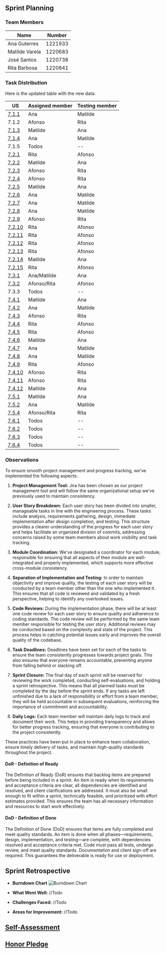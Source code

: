 ## Sprint Planning

### Team Members

| Name           | Number  |
|----------------|---------|
| Ana Guterres   | 1221933 |
| Matilde Varela | 1220683 |
| José Santos    | 1220738 |
| Rita Barbosa   | 1220841 |

### Task Distribution

Here is the updated table with the new data:

| US                                    | Assigned member | Testing member |
|---------------------------------------|-----------------|----------------|
| [7.1.1](1221933/us-7.1.1/readme.md)   | Ana             | Matilde        |
| 7.1.2                                 | Afonso          | Rita           |
| [7.1.3](1220683/us-7.1.3/readme.md)   | Matilde         | Ana            |
| [7.1.4](1221933/us-7.1.4/readme.md)   | Ana             | Matilde        |
| 7.1.5                                 | Todos           | --             |
| [7.2.1](1220841/us-7.2.1/readme.md)   | Rita            | Afonso         |
| [7.2.2](1220683/us-7.2.2/readme.md)   | Matilde         | Ana            |
| [7.2.3](1220738/us-7.2.3/readme.md)   | Afonso          | Rita           |
| [7.2.4](1220738/us-7.2.4/readme.md)   | Afonso          | Rita           |
| [7.2.5](1220683/us-7.2.5/readme.md)   | Matilde         | Ana            |
| [7.2.6](1221933/us-7.2.6/readme.md)   | Ana             | Matilde        |
| [7.2.7](1221933/us-7.2.7/readme.md)   | Ana             | Matilde        |
| [7.2.8](1221933/us-7.2.8/readme.md)   | Ana             | Matilde        |
| [7.2.9](1220738/us-7.2.9/readme.md)   | Afonso          | Rita           |
| [7.2.10](1220841/us-7.2.10/readme.md) | Rita            | Afonso         |
| [7.2.11](1220841/us-7.2.11/readme.md) | Rita            | Afonso         |
| [7.2.12](1220841/us-7.2.12/readme.md) | Rita            | Afonso         |
| [7.2.13](1220841/us-7.2.13/readme.md) | Rita            | Afonso         |
| [7.2.14](1220683/us-7.2.14/readme.md) | Matilde         | Ana            |
| [7.2.15](1220841/us-7.2.15/readme.md) | Rita            | Afonso         |
| [7.3.1](us-7.3.1/readme.md)           | Ana/Matilde     | Ana            |
| [7.3.2](us-7.3.2/readme.md)           | Afonso/Rita     | Afonso         |
| 7.3.3                                 | Todos           | --             |
| [7.4.1](1220683/us-7.4.1/readme.md)   | Matilde         | Ana            |
| [7.4.2](1221933/us-7.4.2/readme.md)   | Ana             | Matilde        |
| [7.4.3](1220738/us-7.4.3/readme.md)   | Afonso          | Rita           |
| [7.4.4](1220841/us-7.4.4/readme.md)   | Rita            | Afonso         |
| [7.4.5](1220841/us-7.4.5/readme.md)   | Rita            | Afonso         |
| [7.4.6](1220683/us-7.4.6/readme.md)   | Matilde         | Ana            |
| [7.4.7](1221933/us-7.4.7/readme.md)   | Ana             | Matilde        |
| [7.4.8](1221933/us-7.4.8/readme.md)   | Ana             | Matilde        |
| [7.4.9](1220841/us-7.4.9/readme.md)   | Rita            | Afonso         |
| [7.4.10](1220738/us-7.4.10/readme.md) | Afonso          | Rita           |
| [7.4.11](1220738/us-7.4.11/readme.md) | Afonso          | Rita           |
| [7.4.12](1220683/us-7.4.12/readme.md) | Matilde         | Ana            |
| [7.5.1](1220683/us-7.5.1/readme.md)   | Matilde         | Ana            |
| [7.5.2](1221933/us-7.5.2/readme.md)   | Ana             | Matilde        |
| [7.5.4](us-7.5.4/readme.md)           | Afonso/Rita     | Rita           |
| [7.6.1](lapr5/us-7.6.1/readme.md)     | Todos           | --             |
| [7.6.2](lapr5/us-7.6.2/readme.md)     | Todos           | --             |
| [7.6.3](lapr5/us-7.6.3/readme.md)     | Todos           | --             |
| [7.6.4](lapr5/us-7.6.4/readme.md)     | Todos           | --             |

### Observations

To ensure smooth project management and progress tracking, we've implemented the following aspects:

1. **Project Management Tool:** Jira has been chosen as our project management tool and will follow the same
   organizational setup we've previously used to maintain consistency.

2. **User Story Breakdown:** Each user story has been divided into smaller, manageable tasks in line with the
   engineering process. These tasks include analysis, requirements gathering, design, immediate implementation after
   design completion, and testing. This structure provides a clearer understanding of the progress for each user story
   and helps facilitate an organized division of commits, addressing concerns raised by some team members about work
   visibility and task tracking.

3. **Module Coordination:** We've designated a coordinator for each module, responsible for ensuring that all aspects of
   their module are well-integrated and properly implemented, which supports more effective cross-module consistency.

4. **Separation of Implementation and Testing:** In order to maintain objectivity and improve quality, the testing of
   each user story will be conducted by a team member other than the one who implemented it. This ensures that all code
   is reviewed and validated by a fresh perspective, helping to identify any overlooked issues.

5. **Code Reviews:** During the implementation phase, there will be at least one code review for each user story to
   ensure quality and adherence to coding standards. The code review will be performed by the same team member
   responsible for testing the user story. Additional reviews may be conducted based on the complexity and state of the
   project. This process helps in catching potential issues early and improves the overall quality of the codebase.

6. **Task Deadlines:** Deadlines have been set for each of the tasks to ensure the team consistently progresses towards
   project goals. This also ensures that everyone remains accountable, preventing anyone from falling behind or slacking
   off.

7. **Sprint Closure:** The final day of each sprint will be reserved for reviewing the work completed, conducting
   self-evaluations, and holding a sprint retrospective. This means that all planned tasks must be completed by the day
   before the sprint ends. If any tasks are left unfinished due to a lack of responsibility or effort from a team
   member, they will be held accountable in subsequent evaluations, reinforcing the importance of commitment and
   accountability.

8. **Daily Logs:** Each team member will maintain daily logs to track and document their work. This helps in providing
   transparency and allows for better progress tracking, ensuring that everyone is contributing to the project
   consistently.

These practices have been put in place to enhance team collaboration, ensure timely delivery of tasks, and maintain
high-quality standards throughout the project.

#### DoR - Definition of Ready

The Definition of Ready (DoR) ensures that backlog items are prepared before being included in a sprint. An item is ready when its requirements and acceptance criteria are clear, all dependencies are identified and resolved, and client clarifications are addressed. It must also be small enough to fit within a sprint, technically feasible, and prioritized with effort estimates provided. This ensures the team has all necessary information and resources to start work effectively.

#### DoD - Definition of Done

The Definition of Done (DoD) ensures that items are fully completed and meet quality standards. An item is done when all phases—requirements, design, implementation, and testing—are complete, with dependencies resolved and acceptance criteria met. Code must pass all tests, undergo review, and meet quality standards. Documentation and client sign-off are required. This guarantees the deliverable is ready for use or deployment.

## Sprint Retrospective

* **Burndown Chart**
![Burndown Chart]()

* **What Went Well:**
//Todo

* **Challenges Faced:**
//Todo

* **Areas for Improvement:**
//Todo

## [Self-Assessment]()

## [Honor Pledge]()
